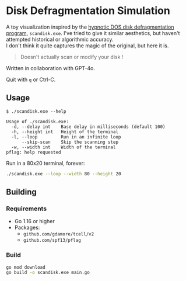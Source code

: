# Disk Defragmentation Simulation

A toy visualization inspired by the [hypnotic DOS disk defragmentation program](https://youtu.be/lxZyxxHOw3Y?si=7IolvOg4tHWxgn-2&t=148), `scandisk.exe`.
I've tried to give it similar aesthetics, but haven't attempted historical or algorithmic accuracy.  
I don't think it quite captures the magic of the original, but here it is.

> Doesn't actually scan or modify your disk !

Written in collaboration with GPT-4o.

Quit with `q` or Ctrl-C.

## Usage

```
$ ./scandisk.exe --help

Usage of ./scandisk.exe:
  -d, --delay int    Base delay in milliseconds (default 100)
  -h, --height int   Height of the terminal
  -l, --loop         Run in an infinite loop
      --skip-scan    Skip the scanning step
  -w, --width int    Width of the terminal
pflag: help requested
```

Run in a 80x20 terminal, forever:

```sh
./scandisk.exe --loop --width 80 --height 20
```

## Building

### Requirements

- Go 1.16 or higher
- Packages:
    - `github.com/gdamore/tcell/v2`
    - `github.com/spf13/pflag`

### Build

```sh
go mod download
go build -o scandisk.exe main.go
```